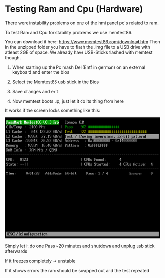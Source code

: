 # Testing Ram and Cpu (Hardware)

There were instability problems on one of the hmi panel pc's related to ram.

To test Ram and Cpu for stability problems we use memtest86.

You can download it here: https://www.memtest86.com/download.htm
Then in the unzipped folder you have to flash the .img file to a USB drive with atleast 2GB of space.
We already have USB-Sticks flashed with memtest though.

1. When starting up the Pc mash Del (Entf in german) on an external keyboard and enter the bios

2. Select the Memtest86 usb stick in the Bios

3. Save changes and exit

4. Now memtest boots up, just let it do its thing from here

It works if the screen looks something like this:

![](../assets/Memtest86_v83p.png)

Simply let it do one Pass ~20 minutes and shutdown and unplug usb stick afterwards

If it freezes completely -> unstable

If it shows errors the ram should be swapped out and the test repeated
